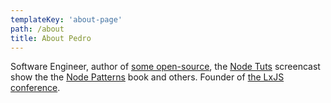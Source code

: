 ```yaml
---
templateKey: 'about-page'
path: /about
title: About Pedro
---
```


Software Engineer, author of [some open-source](https://github.com/pgte), the [Node Tuts](http://nodetuts.com) screencast show the the [Node Patterns](http://nodepatternsbooks.com) book and others. Founder of [the LxJS conference](http://yearbook.lxjs.org).